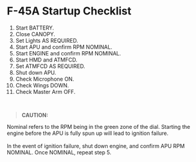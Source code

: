 # F-45A Startup Checklist

1. Start BATTERY.
2. Close CANOPY.
3. Set Lights AS REQUIRED.
4. Start APU and confirm RPM NOMINAL.
5. Start ENGINE and confirm RPM NOMINAL.
6. Start HMD and ATMFCD.
7. Set ATMFCD AS REQUIRED.
8. Shut down APU.
9. Check Microphone ON.
10. Check Wings DOWN.
11. Check Master Arm OFF.

<br>

> **CAUTION:**

<div class="border-s-4 border-red-700 ps-4 mb-5">
    Nominal refers to the RPM being in the green zone of the dial. Starting the engine before the APU is fully spun up will lead to ignition failure. 
    <br><br>
    In the event of ignition failure, shut down engine, and confirm APU RPM NOMINAL. Once NOMINAL, repeat step 5.
</div>

<br>
